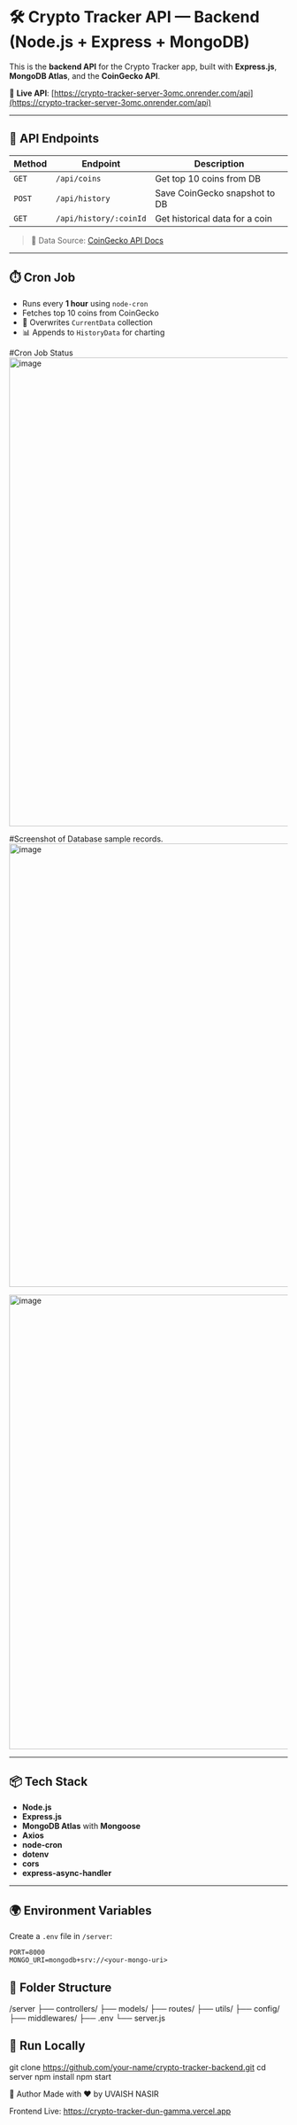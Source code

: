 # 🛠️ Crypto Tracker API — Backend (Node.js + Express + MongoDB)

This is the **backend API** for the Crypto Tracker app, built with **Express.js**, **MongoDB Atlas**, and the **CoinGecko API**.

🔗 **Live API**: [https://crypto-tracker-server-3omc.onrender.com/api](https://crypto-tracker-server-3omc.onrender.com/api)

---

## 🔧 API Endpoints

| Method | Endpoint                 | Description                      |
|--------|--------------------------|----------------------------------|
| `GET`  | `/api/coins`             | Get top 10 coins from DB         |
| `POST` | `/api/history`           | Save CoinGecko snapshot to DB    |
| `GET`  | `/api/history/:coinId`   | Get historical data for a coin   |

> 📡 Data Source: [CoinGecko API Docs](https://www.coingecko.com/en/api/documentation)

---

## ⏱️ Cron Job

- Runs every **1 hour** using `node-cron`
- Fetches top 10 coins from CoinGecko
- 🔁 Overwrites `CurrentData` collection
- 📊 Appends to `HistoryData` for charting
  
#Cron Job Status
<img width="1712" height="847" alt="image" src="https://github.com/user-attachments/assets/0bb15e6b-4e5d-4512-a605-b12a229b6274" />

#Screenshot of Database sample records.
<img width="1901" height="801" alt="image" src="https://github.com/user-attachments/assets/efa7c292-afe5-4b14-8491-2d806c89c2c9" />

<img width="1911" height="821" alt="image" src="https://github.com/user-attachments/assets/01f43124-a33c-4a7e-a2d8-df852dbf50fb" />


---

## 📦 Tech Stack

- **Node.js**
- **Express.js**
- **MongoDB Atlas** with **Mongoose**
- **Axios**
- **node-cron**
- **dotenv**
- **cors**
- **express-async-handler**

---

## 🌍 Environment Variables

Create a `.env` file in `/server`:

```env
PORT=8000
MONGO_URI=mongodb+srv://<your-mongo-uri>

```
## 📁 Folder Structure

/server
├── controllers/
├── models/
├── routes/
├── utils/
├── config/
├── middlewares/
├── .env
└── server.js


## 🚀 Run Locally

git clone https://github.com/your-name/crypto-tracker-backend.git
cd server
npm install
npm start


🤝 Author
Made with ❤️ by UVAISH NASIR

Frontend Live: https://crypto-tracker-dun-gamma.vercel.app
